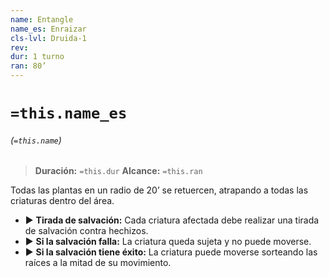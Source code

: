 ```yaml
---
name: Entangle
name_es: Enraizar
cls-lvl: Druida-1
rev: 
dur: 1 turno
ran: 80’
---
```

# `=this.name_es`
###### (`=this.name`)

>**Duración:** `=this.dur`
>**Alcance:** `=this.ran`

Todas las plantas en un radio de 20’ se retuercen, atrapando a todas las criaturas dentro del área. 
- ▶ **Tirada de salvación:** Cada criatura afectada debe realizar una tirada de salvación contra hechizos. 
- ▶ **Si la salvación falla:** La criatura queda sujeta y no puede moverse. 
- ▶ **Si la salvación tiene éxito:** La criatura puede moverse sorteando las raíces a la mitad de su movimiento.
